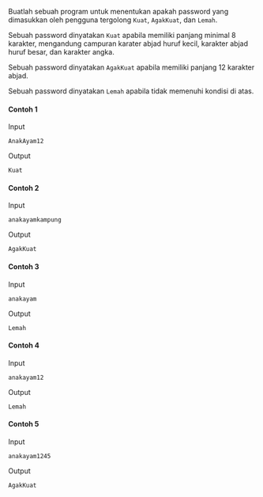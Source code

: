 Buatlah sebuah program untuk menentukan apakah password yang dimasukkan oleh pengguna tergolong `Kuat`, `AgakKuat`, dan `Lemah`.

Sebuah password dinyatakan `Kuat` apabila memiliki panjang minimal 8 karakter, mengandung campuran karater abjad huruf kecil, karakter abjad huruf besar, dan karakter angka.

Sebuah password dinyatakan `AgakKuat` apabila memiliki panjang 12 karakter abjad.

Sebuah password dinyatakan `Lemah` apabila tidak memenuhi kondisi di atas.


#### Contoh 1
Input
```
AnakAyam12
```
Output
```
Kuat
```


#### Contoh 2
Input
```
anakayamkampung
```
Output
```
AgakKuat
```

#### Contoh 3
Input
```
anakayam
```
Output
```
Lemah
```


#### Contoh 4
Input
```
anakayam12
```
Output
```
Lemah
```


#### Contoh 5
Input
```
anakayam1245
```
Output
```
AgakKuat
```
